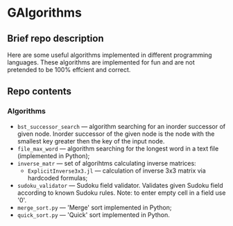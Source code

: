 # GAlgorithms

## Brief repo description
Here are some useful algorithms implemented in different programming languages. These 
algorithms are implemented for fun and are not pretended to be 100% effcient and correct.

## Repo contents

### Algorithms
- ``bst_successor_search`` — algorithm searching for an inorder successor of given node. 
  Inorder successor of the given node is the node with the smallest key greater then the
  key of the input node.
- ``file_max_word`` — algorithm searching for the longest word in a text file (implemented 
  in Python);
- ``inverse_matr`` — set of algorihtms calculating inverse matrices:
  - ``ExplicitInverse3x3.jl`` — calculation of inverse 3x3 matrix via hardcoded formulas;
- ``sudoku_validator`` — Sudoku field validator. Validates given Sudoku field according to
  known Sudoku rules. Note: to enter empty cell in a field use '0'.  
- ``merge_sort.py`` — 'Merge' sort implemented in Python;
- ``quick_sort.py`` — 'Quick' sort implemented in Python.
